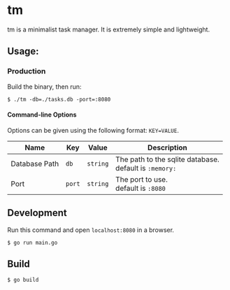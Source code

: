 # tm
tm is a minimalist task manager. It is extremely simple and lightweight.

## Usage:

### Production
Build the binary, then run:
```
$ ./tm -db=./tasks.db -port=:8080
```
#### Command-line Options
Options can be given using the following format: `KEY=VALUE`.

| Name | Key | Value | Description |
|------|-----|----------|-------------|
| Database Path | `db` | `string` | The path to the sqlite database.<br/>default is `:memory:` | 
| Port | `port` | `string` | The port to use.<br/>default is `:8080` |


## Development
Run this command and open `localhost:8080` in a browser.
```
$ go run main.go
```

## Build
```
$ go build
```

